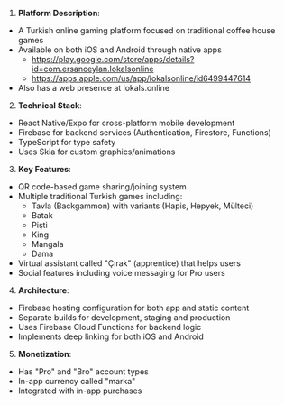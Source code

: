 1. **Platform Description**:

- A Turkish online gaming platform focused on traditional coffee house games
- Available on both iOS and Android through native apps
  - https://play.google.com/store/apps/details?id=com.ersanceylan.lokalsonline
  - https://apps.apple.com/us/app/lokalsonline/id6499447614
- Also has a web presence at lokals.online

2. **Technical Stack**:

- React Native/Expo for cross-platform mobile development
- Firebase for backend services (Authentication, Firestore, Functions)
- TypeScript for type safety
- Uses Skia for custom graphics/animations

3. **Key Features**:

- QR code-based game sharing/joining system
- Multiple traditional Turkish games including:
  - Tavla (Backgammon) with variants (Hapis, Hepyek, Mülteci)
  - Batak
  - Pişti
  - King
  - Mangala
  - Dama
- Virtual assistant called "Çırak" (apprentice) that helps users
- Social features including voice messaging for Pro users

4. **Architecture**:

- Firebase hosting configuration for both app and static content
- Separate builds for development, staging and production
- Uses Firebase Cloud Functions for backend logic
- Implements deep linking for both iOS and Android

5. **Monetization**:

- Has "Pro" and "Bro" account types
- In-app currency called "marka"
- Integrated with in-app purchases

<!-- The project appears to be a well-structured modern mobile application that digitizes traditional Turkish games while maintaining their social aspects through features like voice chat and QR code-based matchmaking. -->
